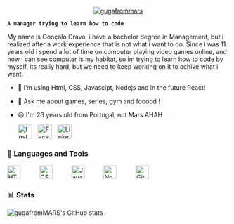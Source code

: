 <p align="center">
 <a href="https://github.com/gugafromMARS">
    <img src="https://imagizer.imageshack.com/img924/5382/YeNK1v.png" alt="gugafrommars">
 </a>
</p>

**`A manager trying to learn how to code`**

My name is Gonçalo Cravo, i have a bachelor degree in Management, but i realized after a work experience that is not what i want to do. 
Since i was 11 years old i spend a lot of time on computer playing video games online, and now i can see computer is my habitat,
so im trying to learn how to code by myself, its really hard, but we need to keep working on it to achive what i want.


- 🌱 I’m using Html, CSS, Javascipt, Nodejs and in the future React!
- 💬 Ask me about games, series, gym and fooood !
- 😄 I'm 26 years old from Portugal, not Mars AHAH

    <a href="https://www.instagram.com/goncaloscravo"><img align="left" width="32px" style="padding-right:10px;" src="https://upload.wikimedia.org/wikipedia/commons/e/e7/Instagram_logo_2016.svg" alt="Instagram"></a>
    <a href="https://www.facebook.com/goncaloscravo/"><img align="left" width="32px" style="padding-right:10px;" src="https://cdn.jsdelivr.net/gh/devicons/devicon/icons/facebook/facebook-plain.svg" alt="Facebook"></a>
    <a href="https://www.linkedin.com/in/goncaloscravo/"><img align="left" width="32px" style="padding-right:10px;" src="https://cdn.jsdelivr.net/gh/devicons/devicon/icons/linkedin/linkedin-original.svg" alt="Linkedin"></a>
<br>

#

### 🧰 Languages and Tools


<img align="left" alt="HTML" width="30px" style="padding-right:40px;" src="https://cdn.jsdelivr.net/gh/devicons/devicon/icons/html5/html5-plain.svg"/>
<img align="left" alt="CSS" width="30px" style="padding-right:40px;" src="https://cdn.jsdelivr.net/gh/devicons/devicon/icons/css3/css3-plain.svg"/>
<img align="left"  alt="JavaScript" width="30px" style="padding-right:40px;" src="https://cdn.jsdelivr.net/gh/devicons/devicon/icons/javascript/javascript-plain.svg"/>
<img align="left" alt="NodeJS" width="30px" style="padding-right:40px;" src="https://cdn.jsdelivr.net/gh/devicons/devicon/icons/nodejs/nodejs-original.svg"/>
<img align="left" alt="GitHub" width="30px" style="padding-right:40px;" src="https://cdn.jsdelivr.net/gh/devicons/devicon/icons/github/github-original.svg"/>
<br>

#

### 📊 Stats

![gugafromMARS's GitHub stats](https://github-readme-stats.vercel.app/api?username=gugafromMARS&show_icons=true&theme=gruvbox)

